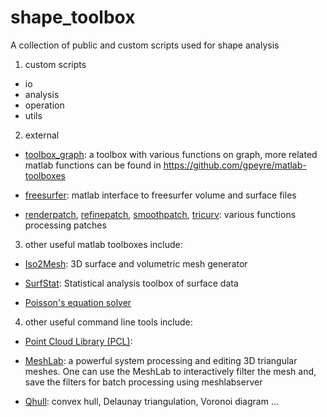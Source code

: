 # shape_toolbox
A collection of public and custom scripts used for shape analysis
1. custom scripts
  * io
  * analysis
  * operation
  * utils

2. external
  * [toolbox_graph](https://www.mathworks.com/matlabcentral/fileexchange/5355-toolbox-graph): a toolbox with various functions on graph,
  more related matlab functions can be found in https://github.com/gpeyre/matlab-toolboxes

  * [freesurfer](https://surfer.nmr.mgh.harvard.edu/): matlab interface to freesurfer volume and surface files
  
  * [renderpatch](https://www.mathworks.com/matlabcentral/fileexchange/27084-patch-software-render?focused=5150182&tab=function), [refinepatch](https://www.mathworks.com/matlabcentral/fileexchange/16215-triangular-mesh-refinement), [smoothpatch](https://www.mathworks.com/matlabcentral/fileexchange/26710-smooth-triangulated-mesh), [tricurv](https://www.mathworks.com/matlabcentral/fileexchange/24937-curvature-calculations-on-triangular-3d-surface): various functions processing patches

3. other useful matlab toolboxes include:

  * [Iso2Mesh](https://github.com/fangq/iso2mesh): 3D surface and volumetric mesh generator
   
  * [SurfStat](http://www.math.mcgill.ca/keith/surfstat/): Statistical analysis toolbox of surface data
   
  * [Poisson's equation solver](http://www.csd.uwo.ca/~ygorelic/3DGMG_poisson_solver_basic.zip)

4. other useful command line tools include:

  * [Point Cloud Library (PCL)](http://www.pointclouds.org/):

  * [MeshLab](http://www.meshlab.net/ ): a powerful system processing and editing 3D triangular meshes. One can use the MeshLab to interactively filter the mesh and, save the filters for batch processing using meshlabserver
   
  * [Qhull](http://www.qhull.org/): convex hull, Delaunay triangulation, Voronoi diagram ...
   
